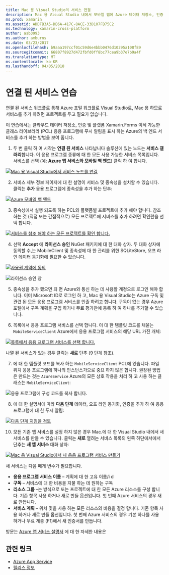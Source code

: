 ```yaml
---
title: Mac 용 Visual Studio의 서비스 연결
description: Mac 용 Visual Studio 내에서 모바일 앱에 Azure 데이터 저장소, 인증 및 푸시 알림 추가
ms.prod: xamarin
ms.assetid: ADDFB3A5-DB6A-417C-8ACE-33D107FB75C2
ms.technology: xamarin-cross-platform
author: asb3993
ms.author: amburns
ms.date: 03/23/2017
ms.openlocfilehash: b9aaa197ccf01c59d6e4bbb0476d10295a108f89
ms.sourcegitcommit: 66807f8927d472fbfd0ff8bc77cea9b37e7b9a4f
ms.translationtype: MT
ms.contentlocale: ko-KR
ms.lasthandoff: 04/05/2018
---
```

# <a name="connected-services-walkthrough"></a>연결 된 서비스 연습

연결 된 서비스 워크플로 통해 Azure 포털 워크플로 Visual Studio로, Mac 용 하므로 서비스를 추가 하려면 프로젝트를 두고 필요가 없습니다.

이 연습에서는 클라우드 데이터 저장소, 인증 및 플랫폼 Xamarin.Forms 이식 가능한 클래스 라이브러리 (PCL) 응용 프로그램에 푸시 알림을 표시 하는 Azure의 백 엔드 서비스를 추가 하는 방법을 보여 줍니다.


1.  두 번 클릭 하 여 시작는 **연결 된 서비스** 나타납니다 솔루션에 있는 노드는 **서비스 갤러리**합니다.
  이 응용 프로그램 종류에 대 한 모든 사용 가능한 서비스 목록입니다. 서비스를 선택 (예: **Azure 앱 서비스와 모바일 백 엔드**) 클릭 하 여 합니다.

  [![](connected-services-images/image001-sml.png "Mac 용 Visual Studio에서 서비스 노드를 연결")](connected-services-images/image001.png#lightbox)

2. 서비스 세부 정보 페이지에 대 한 설명이 서비스 및 종속성을 설치할 수 있습니다.
  클릭는 **추가** 응용 프로그램에 종속성을 추가 하는 단추:

  [![](connected-services-images/image002-sml.png "Azure 모바일 백 엔드")](connected-services-images/image002.png#lightbox)

3. 종속성에서 실행 되도록 하는 PCL와 플랫폼별 프로젝트에 추가 해야 합니다.
  참조 하는 것 (직접 또는 간접적으로) 모든 프로젝트에 서비스를 추가 하려면 확인란을 선택 합니다.

  [![](connected-services-images/image003-sml.png "서비스를 참조 해야 하는 모든 프로젝트를 확인 합니다.")](connected-services-images/image003.png#lightbox)

4. 선택 **Accept** 에 **라이선스 승인** NuGet 패키지에 대 한 대화 상자.
  두 대화 상자에 동의할 수,는 MobileClient 및 종속성에 대 한 관리를 위한 SQLiteStore, 오프 라인 데이터 동기화에 필요한 수 있습니다.

  [![](connected-services-images/image004-sml.png "사용권 계약에 동의")](connected-services-images/image004.png#lightbox)

  ![](connected-services-images/image005.png "라이선스 승인 창")

5. 종속성을 추가 했으면 되 면 Azure와 통신 하는 데 사용할 계정으로 로그인 해야 합니다.
  이미 Microsoft ID로 로그인 하 고, Mac 용 Visual Studio는 Azure 구독 및 관련 된 모든 응용 프로그램 서비스를 인출 하려고 합니다. 구독이 없는 경우 Azure 포털에서 구독 계획을 구입 하거나 무료 평가판에 등록 하 여 하나를 추가할 수 있습니다.

6. 목록에서 응용 프로그램 서비스를 선택 합니다. 이 대 한 템플릿 코드를 채울는 `MobileServiceClient` Azure에서 응용 프로그램 서비스의 해당 URL 가진 개체:

  [![](connected-services-images/image006-sml.png "목록에서 응용 프로그램 서비스를 선택 합니다.")](connected-services-images/image006.png#lightbox)

  나열 된 서비스가 있는 경우 클릭는 **새로** 단추 (9 단계 참조).

7. 에 대 한 템플릿 코드를 복사 하는 `MobileServiceClient` PCL에 있습니다. 파일 위치 응용 프로그램에 하나의 인스턴스가으로 중요 하지 않은 합니다.
  권장된 방법은 만드는 것는 `AzureService` Azure의 모든 상호 작용을 처리 하 고 사용 하는 클래스는 `MobileServiceClient`:

  ![](connected-services-images/image007.png "응용 프로그램에 구성 코드를 복사 합니다.")

8. 에 대 한 설명서에 따라 **다음 단계** 데이터, 오프 라인 동기화, 인증을 추가 하 여 응용 프로그램에 대 한 푸시 알림:

  [![](connected-services-images/image008-sml.png "다음 단계 지침을 검토")](connected-services-images/image008.png#lightbox)

10. 모든 기존 앱 서비스를 설정 하지 않은 경우 Mac.에 대 한 Visual Studio 내에서 새 서비스를 만들 수 있습니다.
  클릭는 **새로** 열려는 서비스 목록의 왼쪽 하단에서에서 단추는 **새 앱 서비스** 대화 상자:

  [![](connected-services-images/image009-sml.png "Mac 용 Visual Studio에서 새 응용 프로그램 서비스 만들기")](connected-services-images/image009.png#lightbox)

새 서비스는 다음 매개 변수가 필요합니다.

-   **응용 프로그램 서비스 이름** – 계획에 대 한 고유 이름/i d
-   **구독** – 서비스에 대 한 비용을 지불 하는 데 원하는 구독
-   **리소스 그룹** –는 방식으로 또는 프로젝트에 대 한 모든 Azure 리소스를 구성 합니다. 기존 항목 사용 하거나 새로 만들 옵션입니다. 첫 번째 Azure 서비스의 경우 새로 만듭니다.
-   **서비스 계획** – 위치 및을 사용 하는 모든 리소스의 비용을 결정 합니다. 기존 항목 사용 하거나 새로 만들 옵션입니다. 첫 번째 Azure 서비스의 경우 기본 하나를 사용 하거나 무료 계층 (F1)에서 새 인증서를 만듭니다.

방문는 [Azure 앱 서비스 설명서](https://docs.microsoft.com/azure/app-service/) 에 대 한 자세한 내용은


## <a name="related-links"></a>관련 링크

- [Azure App Service](https://docs.microsoft.com/en-us/azure/app-service/)
- [릴리스 정보](https://developer.xamarin.com/releases/studio/xamarin.studio_6.2/xamarin.studio_6.2/#Connected_Services)
